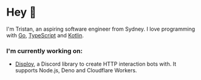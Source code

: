 # Hey 👋

I'm Tristan, an aspiring software engineer from Sydney. I love programming with [Go](https://github.com/TeamEvie/eviecoin), [TypeScript](https://github.com/Disploy/disploy) and [Kotlin](https://github.com/EvieClient/Client).

### I'm currently working on:

* [Disploy](https://github.com/Disploy/disploy), a Discord library to create HTTP interaction bots with. It supports Node.js, Deno and Cloudflare Workers.
